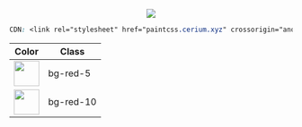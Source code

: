 
<p align="center"> <img src="https://i.imgur.com/caJNU2a.png"> </p>

```css
CDN: <link rel="stylesheet" href="paintcss.cerium.xyz" crossorigin="anonymous" />
```

| Color                                                       | Class         |
| ---                                                         | ---           |
| <img width="45" src="https://i.imgur.com/JoWnqX6.png">      | bg-red-5      |
| <img width="45" src="https://i.imgur.com/ucUilBc.png">      | bg-red-10     |

